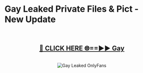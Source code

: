 # Gay Leaked Private Files & Pict - New Update
<br>
<div align="center">
<h2><a href="https://mediafilles.blogspot.com/?title=Gay" rel="nofollow">🔴 CLICK HERE 🌐==►► Gay</a></h2>
<br>
<a href="https://mediafilles.blogspot.com/?title=Gay" rel="nofollow" data-target="animated-image.originalLink"><img src="https://i.ibb.co.com/WyWwxjT/player-gif2.gif" alt="Gay Leaked OnlyFans" style="max-width: 100%; display: inline-block;" data-target="animated-image.originalImage"></a>
</div>
<br>